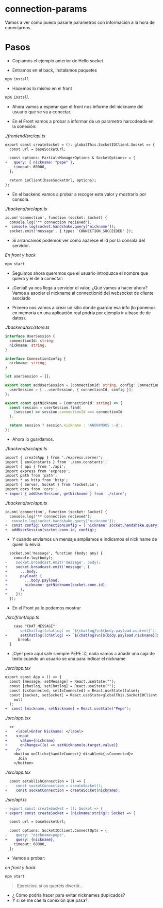# connection-params

Vamos a ver como puedo pasarle parametros con información a la hora de conectarnos.

# Pasos

- Copiamos el ejemplo anterior de Hello socket.

- Entramos en el back, instalamos paquetes

```bash
npm install
```

- Hacemos lo mismo en el front

```bash
npm install
```

- Ahora vamos a esperar que el front nos informe del nickname del usuario que se va a conectar.

- En el Front vamos a probar a informar de un parametro harcodeado en la conexión:

_./frontend/src/api.ts_

```diff
export const createSocket = (): globalThis.SocketIOClient.Socket => {
  const url = baseSocketUrl;

  const options: Partial<ManagerOptions & SocketOptions> = {
+   query: { nickname: "pepe" },
    timeout: 60000,
  };

  return ioClient(baseSocketUrl, options);
};
```

- En el backend vamos a probar a recoger este valor y mostrarlo por consola.

_./backend/src/app.ts_

```diff
io.on('connection', function (socket: Socket) {
  console.log('** connection recieved');
+  console.log(socket.handshake.query['nickname']);
  socket.emit('message', { type: 'CONNECTION_SUCCEEDED' });
```

- Si arrancamos podemos ver como aparece el id por la consola del servidor.

_En front y back_

```bash
npm start
```

- Seguimos ahora queremos que el usuario introduzca el nombre que quiera y el de a conectar:

- ¡Genial! ya nos llega a servidor el valor, ¿Qué vamos a hacer ahora? Vamos a asociar el nickname
  al connectionId del websocket de cliente asociado

- Primero nos vamos a crear un sitio donde guardar esa info (lo ponemos en memoria en una aplicación
  real podría por ejemplo ir a base de de datos).

_./backend/src/store.ts_

```ts
interface UserSession {
  connectionId: string;
  nickname: string;
}

interface ConnectionConfig {
  nickname: string;
}

let userSession = [];

export const addUserSession = (connectionId: string, config: ConnectionConfig) => {
  userSession = [...userSession, { connectionId, config }];
};

export const getNickname = (connectionId: string) => {
  const session = userSession.find(
    (session) => session.connectionId === connectionId
  );

  return session ? session.nickname : 'ANONYMOUS :-@';
};
```

- Ahora lo guardamos.

_./backend/src/app.ts_

```diff
import { createApp } from './express.server';
import { envConstants } from './env.constants';
import { api } from './api';
import express from 'express';
import path from 'path';
import * as http from 'http';
import { Server, Socket } from 'socket.io';
import cors from 'cors';
+ import { addUserSession, getNickname } from './store';
```

_./backend/src/app.ts_

```diff
io.on('connection', function (socket: Socket) {
  console.log('** connection recieved');
-  console.log(socket.handshake.query['nickname']);
+  const config: ConnectionConfig = { nickname: socket.handshake.query['nickname'] as string };
+  addUserSession(socket.conn.id, config);
```

- Y cuando enviamos un mensaje ampliamos e indicamos el nick name de quien lo envió.

```diff
  socket.on('message', function (body: any) {
    console.log(body);
-    socket.broadcast.emit('message', body);
+    socket.broadcast.emit('message', {
+      ...body,
+      payload: {
+        ...body.payload,
+        nickname: getNickname(socket.conn.id),
+      },
+    });
  });
```

- En el Front ya lo podemos mostrar

_./src/front/app.ts_

```diff
    case "CHAT_MESSAGE":
-      setChatlog((chatlog) => `${chatlog}\n${body.payload.content}`);
+      setChatlog((chatlog) => `${chatlog}\n[${body.payload.nickname}]${body.payload.content}`);
      break;
  }
```

- ¡Oye! pero aquí sale siempre PEPE :D, nada vamos a añadir una caja de texto cuando un usuario se una
  para indicar el nickname

_./src/app.tsx_

```diff
export const App = () => {
  const [message, setMessage] = React.useState("");
  const [chatlog, setChatlog] = React.useState("");
  const [isConnected, setIsConnected] = React.useState(false);
  const [socket, setSocket] = React.useState<globalThis.SocketIOClient.Socket>(
    null
  );
+  const [nickname, setNickname] = React.useState("Pepe");
```

_./src/app.tsx_

```diff
  <>
+    <label>Enter Nickname: </label>
+    <input
+      value={nickname}
+      onChange={(e) => setNickname(e.target.value)}
+    />
    <button onClick={handleConnect} disabled={isConnected}>
      Join
    </button>

```

_./src/app.tsx_

```diff
  const establishConnection = () => {
-    const socketConnection = createSocket();
+    const socketConnection = createSocket(nickname);
```

_./src/api.ts_

```diff
- export const createSocket = (): Socket => {
+ export const createSocket = (nickname:string): Socket => {

  const url = baseSocketUrl;

  const options: SocketIOClient.ConnectOpts = {
-    query: "nickname=pepe",
+    query: {nickname},
    timeout: 60000,
  };
```

- Vamos a probar:

_en front y back_

```bash
npm start
```

> Ejercicios: si os queréis divertir...

- ¿ Cómo podría hacer para evitar nicknames duplicados?
- Y si se me cae la conexión que pasa?
